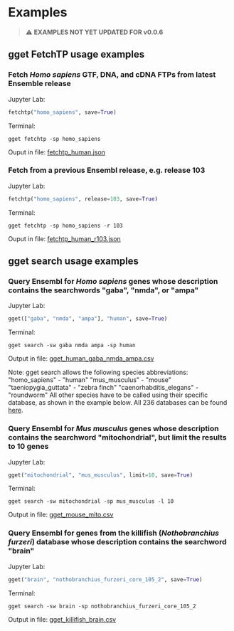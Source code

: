 # Examples
> :warning: **EXAMPLES NOT YET UPDATED FOR v0.0.6**

## gget FetchTP usage examples

### Fetch *Homo sapiens* GTF, DNA, and cDNA FTPs from latest Ensemble release
Jupyter Lab:
```python
fetchtp("homo_sapiens", save=True)
```

Terminal:
```
gget fetchtp -sp homo_sapiens
```
Ouput in file: [fetchtp_human.json](https://github.com/lauraluebbert/gget/blob/main/examples/fetchtp_human.json)

### Fetch from a previous Ensembl release, e.g. release 103
Jupyter Lab:
```python
fetchtp("homo_sapiens", release=103, save=True)
```

Terminal:
```
gget fetchtp -sp homo_sapiens -r 103
```

Ouput in file: [fetchtp_human_r103.json](https://github.com/lauraluebbert/gget/blob/main/examples/fetchtp_human_r103.json)


## gget search usage examples

### Query Ensembl for *Homo sapiens* genes whose description contains the searchwords "gaba", "nmda", or "ampa"
Jupyter Lab:
```python
gget(["gaba", "nmda", "ampa"], "human", save=True)
```

Terminal:
```
gget search -sw gaba nmda ampa -sp human
```
Output in file: [gget_human_gaba_nmda_ampa.csv](https://github.com/lauraluebbert/gget/blob/main/examples/gget_human_gaba_nmda_ampa.csv)

Note: gget search allows the following species abbreviations:
"homo_sapiens" - "human"
"mus_musculus" - "mouse"
"taeniopygia_guttata" - "zebra finch"
"caenorhabditis_elegans" - "roundworm"
All other species have to be called using their specific database, as shown in the example below. All 236 databases can be found [here](http://ftp.ensembl.org/pub/release-105/mysql/).

### Query Ensembl for *Mus musculus* genes whose description contains the searchword "mitochondrial", but limit the results to 10 genes
Jupyter Lab:
 ```python
gget("mitochondrial", "mus_musculus", limit=10, save=True)
```

Terminal:
```
gget search -sw mitochondrial -sp mus_musculus -l 10
```
Output in file: [gget_mouse_mito.csv](https://github.com/lauraluebbert/gget/blob/main/examples/gget_mouse_mito.csv)

### Query Ensembl for genes from the killifish (*Nothobranchius furzeri*) database whose description contains the searchword "brain"
Jupyter Lab:
```python
gget("brain", "nothobranchius_furzeri_core_105_2", save=True)
```

Terminal:
```
gget search -sw brain -sp nothobranchius_furzeri_core_105_2
```
Output in file: [gget_killifish_brain.csv](https://github.com/lauraluebbert/gget/blob/main/examples/gget_killifish_brain.csv)

